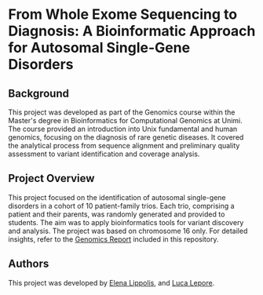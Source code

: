 # From Whole Exome Sequencing to Diagnosis: A Bioinformatic Approach for Autosomal Single-Gene Disorders


## Background
This project was developed as part of the Genomics course within the Master's degree in Bioinformatics for Computational Genomics 
at Unimi. The course provided an introduction into Unix fundamental and human genomics, focusing on the diagnosis of rare genetic diseases. It covered the analytical process from sequence alignment and preliminary quality assessment to variant identification and coverage analysis. 


## Project Overview
This project focused on the identification of autosomal single-gene disorders in a cohort of 10 patient-family trios. Each trio, comprising a patient and their parents, was randomly generated and provided to students. The aim was to apply bioinformatics tools for variant discovery and analysis. The project was based on chromosome 16 only. For detailed insights, refer to the [Genomics Report]() included in this repository.


## Authors
This project was developed by [Elena Lippolis](https://github.com/elenalippolis9), and [Luca Lepore](https://github.com/lulepo99).